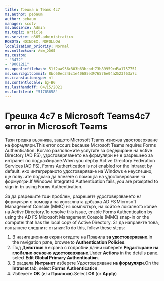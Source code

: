 ```yaml
---
title: Грешка в Teams 4c7
ms.author: pebaum
author: pebaum
manager: scotv
ms.audience: Admin
ms.topic: article
ms.service: o365-administration
ROBOTS: NOINDEX, NOFOLLOW
localization_priority: Normal
ms.collection: Adm_O365
ms.custom:
- "3472"
- "9001211"
ms.openlocfilehash: 51f2aa936e803b63bcbdf73b89959cd3a1757751
ms.sourcegitcommit: 8bc60ec34bc1e40685e3976576e04a2623f63a7c
ms.translationtype: MT
ms.contentlocale: bg-BG
ms.lasthandoff: 04/15/2021
ms.locfileid: "51786658"
---
```

# <a name="4c7-error-in-microsoft-teams"></a><span data-ttu-id="e3e29-102">Грешка 4c7 в Microsoft Teams</span><span class="sxs-lookup"><span data-stu-id="e3e29-102">4c7 error in Microsoft Teams</span></span>

<span data-ttu-id="e3e29-103">Тази грешка възниква, защото Microsoft Teams изисква удостоверяване на формуляри.</span><span class="sxs-lookup"><span data-stu-id="e3e29-103">This error occurs because Microsoft Teams requires Forms Authentication.</span></span> <span data-ttu-id="e3e29-104">Когато разположите услугите за федериране на Active Directory (AD FS), удостоверяването на формуляри не е разрешено за интранет по подразбиране.</span><span class="sxs-lookup"><span data-stu-id="e3e29-104">When you deploy Active Directory Federation Services (AD FS), Forms Authentication is not enabled for the intranet by default.</span></span> <span data-ttu-id="e3e29-105">Ако интегрираното удостоверяване на Windows е неуспешно, ще получите подкана да влезете с помощта на удостоверяване на формуляри.</span><span class="sxs-lookup"><span data-stu-id="e3e29-105">If Windows Integrated Authentication fails, you are prompted to sign in by using Forms Authentication.</span></span>

<span data-ttu-id="e3e29-106">За да разрешите този проблем, разрешете удостоверяването на формуляри с помощта на конзолната добавка AD FS Microsoft Management Console (MMC) на компютъра, на който е локалното копие на Active Directory.</span><span class="sxs-lookup"><span data-stu-id="e3e29-106">To resolve this issue, enable Forms Authentication by using the AD FS Microsoft Management Console (MMC) snap-in on the computer that has the local copy of Active Directory.</span></span> <span data-ttu-id="e3e29-107">За да направите това, изпълнете следните стъпки:</span><span class="sxs-lookup"><span data-stu-id="e3e29-107">To do this, follow these steps:</span></span> 

1. <span data-ttu-id="e3e29-108">В навигационния екран отидете на Правила **за удостоверяване**.</span><span class="sxs-lookup"><span data-stu-id="e3e29-108">In the navigation pane, browse to **Authentication Policies**.</span></span>
2. <span data-ttu-id="e3e29-109">Под **Действия** в екрана с подробни данни изберете **Редактиране на глобално основно удостоверяване**.</span><span class="sxs-lookup"><span data-stu-id="e3e29-109">Under **Actions** in the details pane, select **Edit Global Primary Authentication**.</span></span>
3. <span data-ttu-id="e3e29-110">В раздела **Интранет** изберете Удостоверяване **на формуляри**.</span><span class="sxs-lookup"><span data-stu-id="e3e29-110">On the **Intranet** tab, select **Forms Authentication**.</span></span>
4. <span data-ttu-id="e3e29-111">Изберете **OK** (или **Приложи**).</span><span class="sxs-lookup"><span data-stu-id="e3e29-111">Select **OK** (or **Apply**).</span></span>